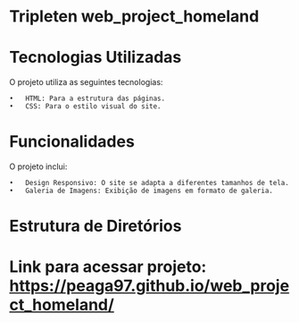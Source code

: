 # Tripleten web_project_homeland

# Tecnologias Utilizadas

O projeto utiliza as seguintes tecnologias:

	•	HTML: Para a estrutura das páginas.
	•	CSS: Para o estilo visual do site.

# Funcionalidades

O projeto inclui:

	•	Design Responsivo: O site se adapta a diferentes tamanhos de tela.
	•	Galeria de Imagens: Exibição de imagens em formato de galeria.

# Estrutura de Diretórios


# Link para acessar projeto: https://peaga97.github.io/web_project_homeland/
